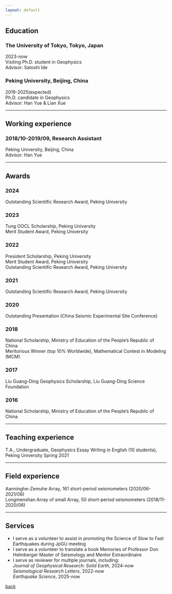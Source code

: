 ```yaml
---
layout: default
---
```

## Education

### The University of Tokyo, Tokyo, Japan  
2023-now\
Visiting Ph.D. student in Geophysics\
Advisor: Satoshi Ide 

### Peking University, Beijing, China  
2019-2025(expected)\
Ph.D. candidate in Geophysics\
Advisor: Han Yue & Lian Xue

* * *
## Working experience

### 2018/10-2019/09, Research Assistant  
Peking University, Beijing, China  
Advisor: Han Yue 

* * *
## Awards

### 2024  
Outstanding  Scientific Research Award, Peking University

### 2023  
Tung OOCL Scholarship, Peking University\
Merit Student Award, Peking University 

### 2022  
President Scholarship, Peking University\
Merit Student Award, Peking University \
Outstanding  Scientific Research Award, Peking University

### 2021
Outstanding  Scientific Research Award, Peking University 

### 2020
Outstanding Presentation (China Seismic Experimental Site Conference)  

### 2018  
National Scholarship, Ministry of Education of the People’s Republic of China\
Meritorious Winner (top 10% Worldwide), Mathematical Contest in Modeling (MCM)

### 2017
Liu Guang-Ding Geophysics Scholarship, Liu Guang-Ding Science Foundation

### 2016  
National Scholarship, Ministry of Education of the People’s Republic of China

* * *
## Teaching experience 
T.A., Undergraduate, Geophysics Essay Writing in English (10 students), Peking University Spring 2021 

* * *
## Field experience 
Aanninghe-Zemuhe Array, 161 short-period seismometers (2020/06-2021/06)  
Longmenshan Array of small Array, 50 short-period seismometers (2018/11-2020/06)
* * *
## Services  
* I serve as a volunteer to assist in promoting the Science of Slow to Fast Earthquakes during JpGU meeting
* I serve as a volunteer to translate a book Memories of Professor Don Helmberger Master of Seismology and Mentor Extraordinaire 
* I serve as reviewer for multiple journals, including:  
*Journal of Geophysical Research: Solid Earth*, 2024-now\
*Seismological Research Letters*, 2022-now\
*Earthquake Science*, 2025-now



[back](./)
